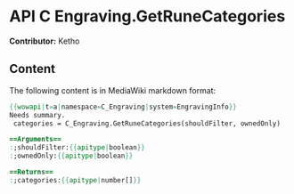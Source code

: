 # API C Engraving.GetRuneCategories

**Contributor:** Ketho

## Content

The following content is in MediaWiki markdown format:

```mediawiki
{{wowapi|t=a|namespace=C_Engraving|system=EngravingInfo}}
Needs summary.
 categories = C_Engraving.GetRuneCategories(shouldFilter, ownedOnly)

==Arguments==
:;shouldFilter:{{apitype|boolean}}
:;ownedOnly:{{apitype|boolean}}

==Returns==
:;categories:{{apitype|number[]}}
```